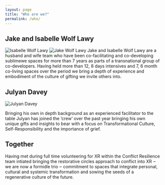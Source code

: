 ```yaml
---
layout: page
title: "Who are we?"
permalink: /who/
---
```


## Jake and Isabelle Wolf Lawy
![Isabelle Wolf Lawy](/sublimewe/images/isa2.jpg#thumbnail)
![Jake Wolf Lawy](/sublimewe/images/jake.png#thumbnail)
Jake and Isabelle Wolf Lawy are a husband and wife team who have been co-facilitating and co-developing sublimewe spaces for more than 7 years as parts of a transnational group of co-developers.  Having held more than 12, 8 days intensives and 7, 6 month co-living spaces over the period we bring a depth of experience and embodiment of the culture of gifting we invite others into.


## Julyan Davey
![Julyan Davey](/sublimewe/images/julyanprofile.jpeg)

Bringing his own in depth background as an experienced facilitator to the table Julyan has joined the ‘crew’ over the past year bringing his own unique gifts and insights to bear with a focus on Transformational Culture, Self-Responsibility and the importance of grief.

## Together
Having met during full time volunteering for XR within the Conflict Resilience team intiated bringing the restorative circles approach to conflict into XR ‒  we are now a formidle trio  ‒  commitment to spaces that integrate personal, cultural and systemic transformation and sowing the seeds of a regenerative culture of the future.
